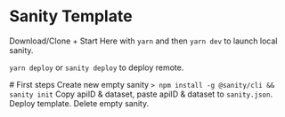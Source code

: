 # Sanity Template

Download/Clone + Start Here with `yarn` and then `yarn dev` to launch local sanity.

`yarn deploy` or `sanity deploy` to deploy remote. 

# First steps 
Create new empty sanity `> npm install -g @sanity/cli && sanity init`
Copy apiID & dataset, paste apiID & dataset to `sanity.json`.
Deploy template.
Delete empty sanity. 